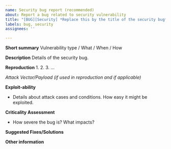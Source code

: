 ```yaml
---
name: Security bug report (recommended)
about: Report a bug related to security vulnerability
title: "[BUG][Security] *Replace this by the title of the security bug*"
labels: bug, security
assignees: ''

---
```


**Short summary**
Vulnerability type / What / When / How

**Description**
Details of the security bug.

**Reproduction**
1.
2.
3.
...

**Attack Vector/Payload* (if used in reproduction and if applicable)*

**Exploit-ability**
- Details about attack cases and conditions. How easy it might be exploited.

**Criticality Assessment**
- How severe the bug is? What impacts?

**Suggested Fixes/Solutions**

**Other information**
